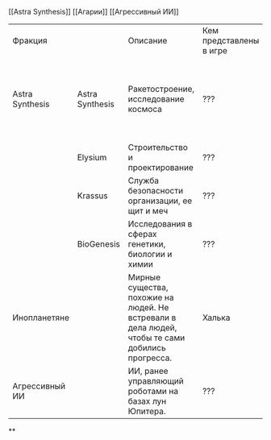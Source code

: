 [[Astra Synthesis]]
[[Агарии]]
[[Агрессивный ИИ]]

|  |  |  |  |  |
| ---- | ---- | ---- | ---- | ---- |
| Фракция |  | Описание | Кем представлены в игре | Цели |
| Astra Synthesis | Astra Synthesis | Ракетостроение, исследование космоса | ??? | Освоение космоса и колонизация на другие планеты. Помочь пришельцам, наладить сотрудничество. |
|  | Elysium | Строительство и проектирование | ??? |  |
|  | Krassus | Служба безопасности  организации, ее щит и меч | ??? |  |
|  | BioGenesis | Исследования в сферах генетики, биологии и химии | ??? |  |
| Инопланетяне |  | Мирные существа, похожие на людей. Не встревали в дела людей, чтобы те сами добились прогресса. | Халька | Вернуться к своей расе |
| Агрессивный ИИ |  | ИИ, ранее управляющий роботами на базах лун Юпитера. | ??? | Независимость от создателей |



**